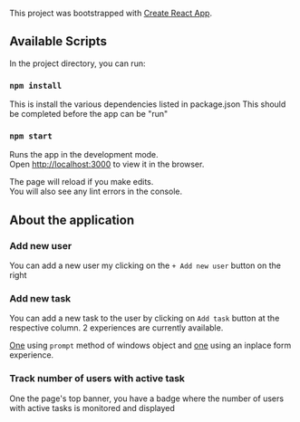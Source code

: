 This project was bootstrapped with [Create React App](https://github.com/facebook/create-react-app).

## Available Scripts

In the project directory, you can run:

### `npm install`

This is install the various dependencies listed in package.json
This should be completed before the app can be "run"

### `npm start`

Runs the app in the development mode.<br />
Open [http://localhost:3000](http://localhost:3000) to view it in the browser.

The page will reload if you make edits.<br />
You will also see any lint errors in the console.


## About the application

### Add new user

You can add a new user my clicking on the `+ Add new user` button on the right

### Add new task

You can add a new task to the user by clicking on `Add task` button at the respective column.
2 experiences are currently available. 

[One](https://github.com/JosephPravin/to-do/tree/develop) using `prompt` method of windows object and [one](https://github.com/JosephPravin/to-do/tree/master) using an inplace form experience.

### Track number of users with active task

One the page's top banner, you have a badge where the number of users with active tasks is monitored and displayed
